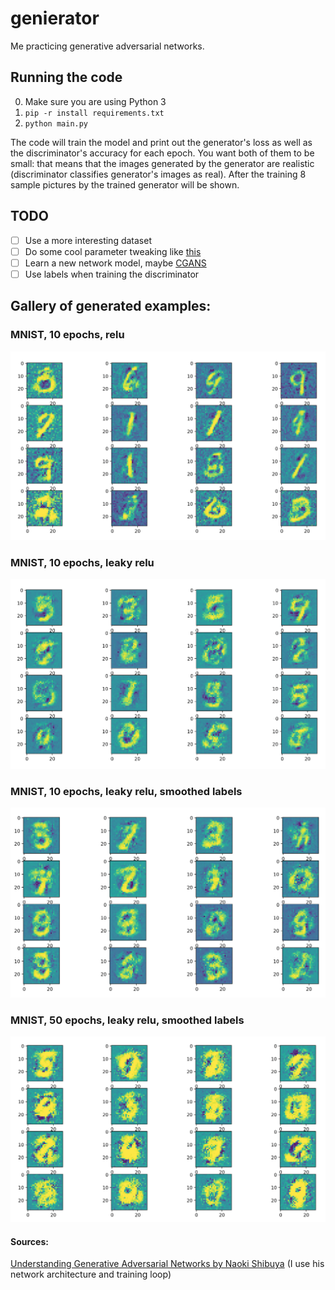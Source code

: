 # genierator

Me practicing generative adversarial networks.

## Running the code

0. Make sure you are using Python 3
1. `pip -r install requirements.txt`
2. `python main.py`

The code will train the model and print out the generator's loss as well as the discriminator's accuracy for each epoch.
You want both of them to be small: that means that the images generated by the generator are realistic (discriminator classifies generator's images as real).
After the training 8 sample pictures by the trained generator will be shown.

## TODO

- [ ] Use a more interesting dataset
- [ ] Do some cool parameter tweaking like [this](https://github.com/soumith/ganhacks)
- [ ] Learn a new network model, maybe [CGANS](https://arxiv.org/abs/1411.1784)
- [ ] Use labels when training the discriminator

## Gallery of generated examples:

### MNIST, 10 epochs, relu

![Fake MNIST baseline](pics/generated_mnist_data.png)

### MNIST, 10 epochs, leaky relu

![Fake MNIST using leaky rely](pics/mnist_leaky_relu.png)

### MNIST, 10 epochs, leaky relu, smoothed labels

![Fake MNIST using leaky relu and smoothed labels](pics/mnist_leaky_smoothed_labels.png)

### MNIST, 50 epochs, leaky relu, smoothed labels

![Fake MNIST using leaky relu and smoothed labels and 50 epochs](pics/mnist_leaky_smooth_50es.png)

#### Sources:

[Understanding Generative Adversarial Networks by Naoki Shibuya](https://towardsdatascience.com/understanding-generative-adversarial-networks-4dafc963f2ef) 
  (I use his network architecture and training loop)
